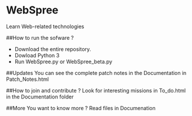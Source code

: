 WebSpree
========

Learn Web-related technologies

##How to run the sofware ?

* Download the entire repository.
* Dowload Python 3
* Run WebSpree.py or WebSpree_beta.py
  
##Updates
  You can see the complete patch notes in the Documentation in Patch_Notes.html
  
##How to join and contribute ?
  Look for interesting missions in To_do.html in the Documentation folder

##More
You want to know more ? Read files in Documenation
